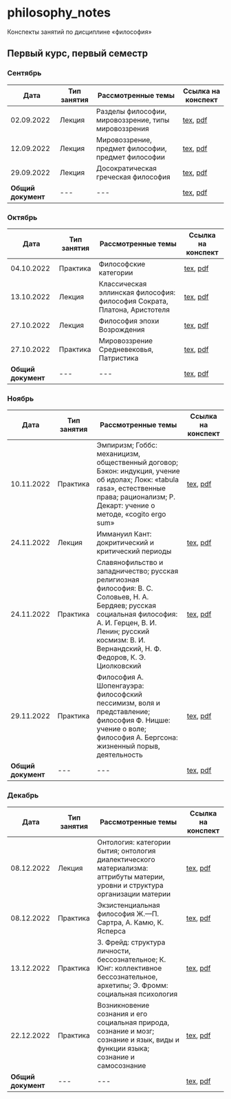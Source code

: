 # philosophy_notes

Конспекты занятий по дисциплине «философия»

## Первый курс, первый семестр

### Сентябрь

| Дата | Тип занятия | Рассмотренные темы | Ссылка на конспект |
|------|-------------|--------------------|---------------------|
| 02.09.2022 | Лекция | Разделы философии, мировоззрение, типы мировоззрения | [tex](years/year_01/semester_01/september/02-09-2022.tex), [pdf](years/year_01/semester_01/september/render/02-09-2022.pdf) |
| 12.09.2022 | Лекция | Мировоззрение, предмет философии, предмет философии | [tex](years/year_01/semester_01/september/12-09-2022.tex), [pdf](years/year_01/semester_01/september/render/12-09-2022.pdf) |
| 29.09.2022 | Лекция | Досократическая греческая философия | [tex](years/year_01/semester_01/september/29-09-2022.tex), [pdf](years/year_01/semester_01/september/render/29-09-2022.pdf) |
| **Общий документ** | --- | --- | [tex](years/year_01/semester_01/september/september.tex), [pdf](years/year_01/semester_01/september/render/september.pdf) |

### Октябрь

| Дата | Тип занятия | Рассмотренные темы | Ссылка на конспект |
|------|-------------|--------------------|---------------------|
| 04.10.2022 | Практика | Философские категории | [tex](years/year_01/semester_01/october/04-10-2022.tex), [pdf](years/year_01/semester_01/october/render/04-10-2022.pdf)       |
| 13.10.2022 | Лекция | Классическая эллинская философия: философия Сократа, Платона, Аристотеля | [tex](years/year_01/semester_01/october/13-10-2022.tex), [pdf](years/year_01/semester_01/october/render/13-10-2022.pdf)       |
| 27.10.2022 | Лекция | Философия эпохи Возрождения | [tex](years/year_01/semester_01/october/27-10-2022.tex), [pdf](years/year_01/semester_01/october/render/27-10-2022.pdf) |
| 27.10.2022 | Практика | Мировоззрение Средневековья, Патристика | [tex](years/year_01/semester_01/october/27-10-2022_1.tex), [pdf](years/year_01/semester_01/october/render/27-10-2022_1.pdf) |
| **Общий документ** | --- | --- | [tex](years/year_01/semester_01/october/october.tex), [pdf](years/year_01/semester_01/october/render/october.pdf) |

### Ноябрь

| Дата | Тип занятия | Рассмотренные темы | Ссылка на конспект |
|------|-------------|--------------------|---------------------|
| 10.11.2022 | Практика | Эмпиризм; Гоббс: механицизм, общественный договор; Бэкон: индукция, учение об идолах; Локк: «tabula rasa», естественные права; рационализм; Р. Декарт: учение о методе, «cogito ergo sum» | [tex](years/year_01/semester_01/november/10-11-2022.tex), [pdf](years/year_01/semester_01/november/render/10-11-2022.pdf)       |
| 24.11.2022 | Лекция | Иммануил Кант: докритический и критический периоды | [tex](years/year_01/semester_01/november/24-11-2022_1.tex), [pdf](years/year_01/semester_01/november/render/24-11-2022_1.pdf)       |
| 24.11.2022 | Практика | Славянофильство и западничество; русская религиозная философия: В. С. Соловьев, Н. А. Бердяев; русская социальная философия: А. И. Герцен, В. И. Ленин; русский космизм: В. И. Вернандский, Н. Ф. Федоров, К. Э. Циолковский | [tex](years/year_01/semester_01/november/24-11-2022_2.tex), [pdf](years/year_01/semester_01/november/render/24-11-2022_2.pdf)       |
| 29.11.2022 | Практика | Философия А. Шопенгауэра: философский пессимизм, воля и представление; философия Ф. Ницше: учение о воле; философия А. Бергсона: жизненный порыв, деятельность | [tex](years/year_01/semester_01/november/29-11-2022.tex), [pdf](years/year_01/semester_01/november/render/29-11-2022.pdf)       |
| **Общий документ** | --- | --- | [tex](years/year_01/semester_01/november/november.tex), [pdf](years/year_01/semester_01/november/render/november.pdf) |

### Декабрь

| Дата | Тип занятия | Рассмотренные темы | Ссылка на конспект |
|------|-------------|--------------------|---------------------|
| 08.12.2022 | Лекция | Онтология: категории бытия; онтология диалектического материализма: аттрибуты материи, уровни и структура организации материи | [tex](years/year_01/semester_01/december/08-12-2022_0.tex), [pdf](years/year_01/semester_01/december/render/08-12-2022_0.pdf) |
| 08.12.2022 | Практика | Экзистенциальная философия Ж.—П. Сартра, А. Камю, К. Ясперса | [tex](years/year_01/semester_01/december/08-12-2022.tex), [pdf](years/year_01/semester_01/december/render/08-12-2022.pdf) |
| 13.12.2022 | Практика | З. Фрейд: структура личности, бессознательное; К. Юнг: коллективное бессознательное, архетипы; Э. Фромм: социальная психология | [tex](years/year_01/semester_01/december/13-12-2022.tex), [pdf](years/year_01/semester_01/december/render/13-12-2022.pdf) |
| 22.12.2022 | Практика | Возникновение сознания и его социальная природа, сознание и мозг; сознание и язык, виды и функции языка; сознание и самосознание | [tex](years/year_01/semester_01/december/22-12-2022.tex), [pdf](years/year_01/semester_01/december/render/22-12-2022.pdf) |
| **Общий документ** | --- | --- | [tex](years/year_01/semester_01/december/december.tex), [pdf](years/year_01/semester_01/december/render/december.pdf) |